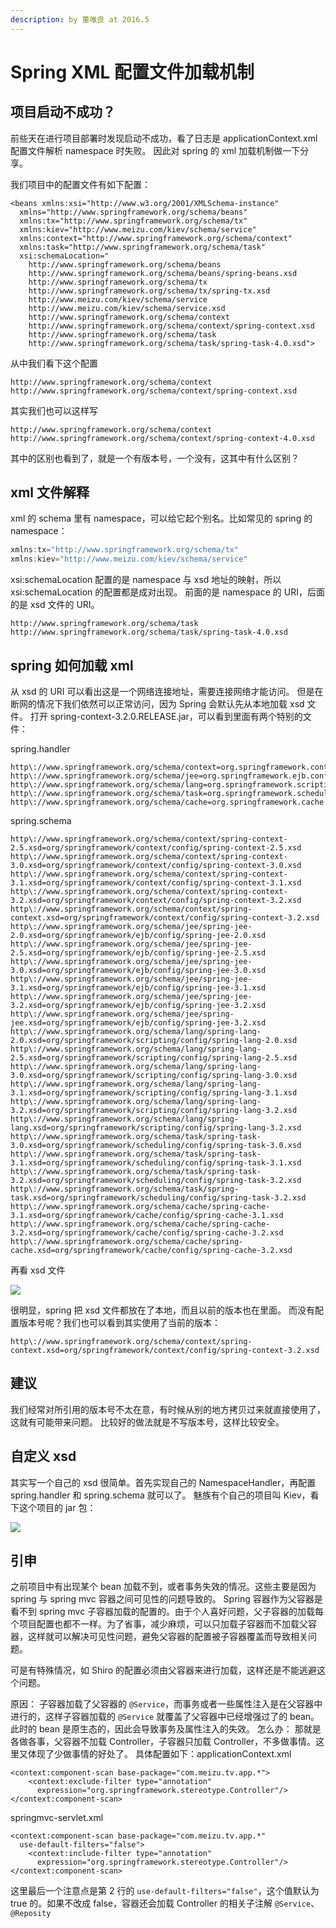 ```yaml
---
description: by 董唯良 at 2016.5
---
```


# Spring XML 配置文件加载机制

## 项目启动不成功？

前些天在进行项目部署时发现启动不成功，看了日志是 applicationContext.xml 配置文件解析 namespace 时失败。 因此对 spring 的 xml 加载机制做一下分享。

我们项目中的配置文件有如下配置：

```markup
<beans xmlns:xsi="http://www.w3.org/2001/XMLSchema-instance"
  xmlns="http://www.springframework.org/schema/beans"
  xmlns:tx="http://www.springframework.org/schema/tx" 
  xmlns:kiev="http://www.meizu.com/kiev/schema/service"
  xmlns:context="http://www.springframework.org/schema/context"
  xmlns:task="http://www.springframework.org/schema/task"
  xsi:schemaLocation="
    http://www.springframework.org/schema/beans 
    http://www.springframework.org/schema/beans/spring-beans.xsd
    http://www.springframework.org/schema/tx 
    http://www.springframework.org/schema/tx/spring-tx.xsd
    http://www.meizu.com/kiev/schema/service 
    http://www.meizu.com/kiev/schema/service.xsd
    http://www.springframework.org/schema/context 
    http://www.springframework.org/schema/context/spring-context.xsd
    http://www.springframework.org/schema/task 
    http://www.springframework.org/schema/task/spring-task-4.0.xsd">
```

从中我们看下这个配置

```markup
http://www.springframework.org/schema/context 
http://www.springframework.org/schema/context/spring-context.xsd
```

其实我们也可以这样写

```markup
http://www.springframework.org/schema/context 
http://www.springframework.org/schema/context/spring-context-4.0.xsd
```

其中的区别也看到了，就是一个有版本号，一个没有，这其中有什么区别？

## xml 文件解释

xml 的 schema 里有 namespace，可以给它起个别名。比如常见的 spring 的 namespace：

```java
xmlns:tx="http://www.springframework.org/schema/tx" 
xmlns:kiev="http://www.meizu.com/kiev/schema/service"
```

xsi:schemaLocation 配置的是 namespace 与 xsd 地址的映射，所以 xsi:schemaLocation 的配置都是成对出现。 前面的是 namespace 的 URI，后面的是 xsd 文件的 URI。

```markup
http://www.springframework.org/schema/task 
http://www.springframework.org/schema/task/spring-task-4.0.xsd
```

## spring 如何加载 xml

从 xsd 的 URI 可以看出这是一个网络连接地址，需要连接网络才能访问。 但是在断网的情况下我们依然可以正常访问，因为 Spring 会默认先从本地加载 xsd 文件。 打开 spring-context-3.2.0.RELEASE.jar，可以看到里面有两个特别的文件：

spring.handler

```markup
http\://www.springframework.org/schema/context=org.springframework.context.config.ContextNamespaceHandler
http\://www.springframework.org/schema/jee=org.springframework.ejb.config.JeeNamespaceHandler
http\://www.springframework.org/schema/lang=org.springframework.scripting.config.LangNamespaceHandler
http\://www.springframework.org/schema/task=org.springframework.scheduling.config.TaskNamespaceHandler
http\://www.springframework.org/schema/cache=org.springframework.cache.config.CacheNamespaceHandler
```

spring.schema

```markup
http\://www.springframework.org/schema/context/spring-context-2.5.xsd=org/springframework/context/config/spring-context-2.5.xsd
http\://www.springframework.org/schema/context/spring-context-3.0.xsd=org/springframework/context/config/spring-context-3.0.xsd
http\://www.springframework.org/schema/context/spring-context-3.1.xsd=org/springframework/context/config/spring-context-3.1.xsd
http\://www.springframework.org/schema/context/spring-context-3.2.xsd=org/springframework/context/config/spring-context-3.2.xsd
http\://www.springframework.org/schema/context/spring-context.xsd=org/springframework/context/config/spring-context-3.2.xsd
http\://www.springframework.org/schema/jee/spring-jee-2.0.xsd=org/springframework/ejb/config/spring-jee-2.0.xsd
http\://www.springframework.org/schema/jee/spring-jee-2.5.xsd=org/springframework/ejb/config/spring-jee-2.5.xsd
http\://www.springframework.org/schema/jee/spring-jee-3.0.xsd=org/springframework/ejb/config/spring-jee-3.0.xsd
http\://www.springframework.org/schema/jee/spring-jee-3.1.xsd=org/springframework/ejb/config/spring-jee-3.1.xsd
http\://www.springframework.org/schema/jee/spring-jee-3.2.xsd=org/springframework/ejb/config/spring-jee-3.2.xsd
http\://www.springframework.org/schema/jee/spring-jee.xsd=org/springframework/ejb/config/spring-jee-3.2.xsd
http\://www.springframework.org/schema/lang/spring-lang-2.0.xsd=org/springframework/scripting/config/spring-lang-2.0.xsd
http\://www.springframework.org/schema/lang/spring-lang-2.5.xsd=org/springframework/scripting/config/spring-lang-2.5.xsd
http\://www.springframework.org/schema/lang/spring-lang-3.0.xsd=org/springframework/scripting/config/spring-lang-3.0.xsd
http\://www.springframework.org/schema/lang/spring-lang-3.1.xsd=org/springframework/scripting/config/spring-lang-3.1.xsd
http\://www.springframework.org/schema/lang/spring-lang-3.2.xsd=org/springframework/scripting/config/spring-lang-3.2.xsd
http\://www.springframework.org/schema/lang/spring-lang.xsd=org/springframework/scripting/config/spring-lang-3.2.xsd
http\://www.springframework.org/schema/task/spring-task-3.0.xsd=org/springframework/scheduling/config/spring-task-3.0.xsd
http\://www.springframework.org/schema/task/spring-task-3.1.xsd=org/springframework/scheduling/config/spring-task-3.1.xsd
http\://www.springframework.org/schema/task/spring-task-3.2.xsd=org/springframework/scheduling/config/spring-task-3.2.xsd
http\://www.springframework.org/schema/task/spring-task.xsd=org/springframework/scheduling/config/spring-task-3.2.xsd
http\://www.springframework.org/schema/cache/spring-cache-3.1.xsd=org/springframework/cache/config/spring-cache-3.1.xsd
http\://www.springframework.org/schema/cache/spring-cache-3.2.xsd=org/springframework/cache/config/spring-cache-3.2.xsd
http\://www.springframework.org/schema/cache/spring-cache.xsd=org/springframework/cache/config/spring-cache-3.2.xsd
```

再看 xsd 文件

![](../.gitbook/assets/xsd-image.png)

很明显，spring 把 xsd 文件都放在了本地，而且以前的版本也在里面。 而没有配置版本号呢？我们也可以看到其实使用了当前的版本：

```markup
http\://www.springframework.org/schema/context/spring-context.xsd=org/springframework/context/config/spring-context-3.2.xsd
```

## 建议

我们经常对所引用的版本号不太在意，有时候从别的地方拷贝过来就直接使用了，这就有可能带来问题。 比较好的做法就是不写版本号，这样比较安全。

## 自定义 xsd

其实写一个自己的 xsd 很简单。首先实现自己的 NamespaceHandler，再配置 spring.handler 和 spring.schema 就可以了。 魅族有个自己的项目叫 Kiev，看下这个项目的 jar 包：

![](../.gitbook/assets/kiev-xsd.png)

## 引申

之前项目中有出现某个 bean 加载不到，或者事务失效的情况。这些主要是因为 spring 与 spring mvc 容器之间可见性的问题导致的。 Spring 容器作为父容器是看不到 spring mvc 子容器加载的配置的。由于个人喜好问题，父子容器的加载每个项目配置也都不一样。为了省事，减少麻烦，可以只加载子容器而不加载父容器，这样就可以解决可见性问题，避免父容器的配置被子容器覆盖而导致相关问题。

可是有特殊情况，如 Shiro 的配置必须由父容器来进行加载，这样还是不能逃避这个问题。

原因： 子容器加载了父容器的 `@Service`，而事务或者一些属性注入是在父容器中进行的，这样子容器加载的 `@Service` 就覆盖了父容器中已经增强过了的 bean。此时的 bean 是原生态的，因此会导致事务及属性注入的失效。 怎么办： 那就是各做各事，父容器不加载 Controller，子容器只加载 Controller，不多做事情。这里又体现了少做事情的好处了。 具体配置如下：applicationContext.xml

```markup
<context:component-scan base-package="com.meizu.tv.app.*">     
    <context:exclude-filter type="annotation" 
      expression="org.springframework.stereotype.Controller"/>     
</context:component-scan>
```

springmvc-servlet.xml

```markup
<context:component-scan base-package="com.meizu.tv.app.*" 
  use-default-filters="false">     
    <context:include-filter type="annotation" 
      expression="org.springframework.stereotype.Controller"/>     
</context:component-scan>
```

这里最后一个注意点是第 2 行的 `use-default-filters="false"`，这个值默认为 true 的。如果不改成 false，容器还会加载 Controller 的相关子注解 `@Service`、`@Reposity`

